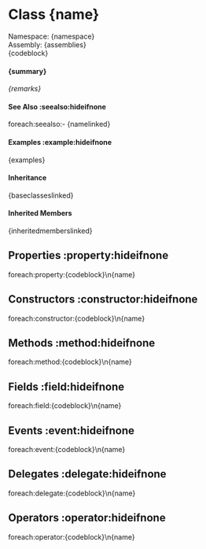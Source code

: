 # Class {name}
Namespace: {namespace}  
Assembly: {assemblies}  
{codeblock}  
#### {summary}
_{remarks}_
#### See Also :seealso:hideifnone
foreach:seealso:- {namelinked}
#### Examples :example:hideifnone
{examples}
#### Inheritance
{baseclasseslinked}  
#### Inherited Members
{inheritedmemberslinked}  

## Properties :property:hideifnone
foreach:property:{codeblock}\n{name}
## Constructors :constructor:hideifnone
foreach:constructor:{codeblock}\n{name}
## Methods :method:hideifnone
foreach:method:{codeblock}\n{name}
## Fields :field:hideifnone
foreach:field:{codeblock}\n{name}
## Events :event:hideifnone
foreach:event:{codeblock}\n{name}
## Delegates :delegate:hideifnone
foreach:delegate:{codeblock}\n{name}
## Operators :operator:hideifnone
foreach:operator:{codeblock}\n{name}